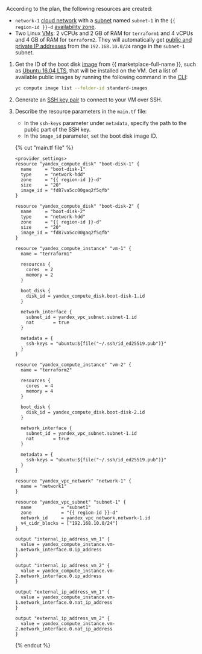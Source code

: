 According to the plan, the following resources are created:
* `network-1` [cloud network](../../vpc/concepts/network.md#network) with a [subnet](../../vpc/concepts/network.md#subnet) named `subnet-1` in the `{{ region-id }}-d` [availability zone](../../overview/concepts/geo-scope.md).
* Two Linux [VMs](../../compute/concepts/vm.md): 2 vCPUs and 2 GB of RAM for `terraform1` and 4 vCPUs and 4 GB of RAM for `terraform2`. They will automatically get [public and private IP addresses](../../vpc/concepts/address.md#internal-addresses) from the `192.168.10.0/24` range in the `subnet-1` subnet.
1. Get the ID of the boot disk [image](../../compute/concepts/image.md) from {{ marketplace-full-name }}, such as [Ubuntu 16.04 LTS](/marketplace/products/yc/ubuntu-16-04-lts), that will be installed on the VM. Get a list of available public images by running the following command in the [CLI](../../cli/):

   ```bash
   yc compute image list --folder-id standard-images
   ```

1. Generate an [SSH key pair](../../compute/operations/vm-connect/ssh.md#creating-ssh-keys) to connect to your VM over SSH.
1. Describe the resource parameters in the `main.tf` file:
   * In the `ssh-keys` parameter under `metadata`, specify the path to the public part of the SSH key.
   * In the `image_id` parameter, set the boot disk image ID.

   {% cut "main.tf file" %}

   ```hcl
   <provider_settings>
   resource "yandex_compute_disk" "boot-disk-1" {
     name     = "boot-disk-1"
     type     = "network-hdd"
     zone     = "{{ region-id }}-d"
     size     = "20"
     image_id = "fd87va5cc00gaq2f5qfb"
   }

   resource "yandex_compute_disk" "boot-disk-2" {
     name     = "boot-disk-2"
     type     = "network-hdd"
     zone     = "{{ region-id }}-d"
     size     = "20"
     image_id = "fd87va5cc00gaq2f5qfb"
   }

   resource "yandex_compute_instance" "vm-1" {
     name = "terraform1"

     resources {
       cores  = 2
       memory = 2
     }

     boot_disk {
       disk_id = yandex_compute_disk.boot-disk-1.id
     }

     network_interface {
       subnet_id = yandex_vpc_subnet.subnet-1.id
       nat       = true
     }

     metadata = {
       ssh-keys = "ubuntu:${file("~/.ssh/id_ed25519.pub")}"
     }
   }

   resource "yandex_compute_instance" "vm-2" {
     name = "terraform2"

     resources {
       cores  = 4
       memory = 4
     }

     boot_disk {
       disk_id = yandex_compute_disk.boot-disk-2.id
     }

     network_interface {
       subnet_id = yandex_vpc_subnet.subnet-1.id
       nat       = true
     }

     metadata = {
       ssh-keys = "ubuntu:${file("~/.ssh/id_ed25519.pub")}"
     }
   }

   resource "yandex_vpc_network" "network-1" {
     name = "network1"
   }

   resource "yandex_vpc_subnet" "subnet-1" {
     name           = "subnet1"
     zone           = "{{ region-id }}-d"
     network_id     = yandex_vpc_network.network-1.id
     v4_cidr_blocks = ["192.168.10.0/24"]
   }

   output "internal_ip_address_vm_1" {
     value = yandex_compute_instance.vm-1.network_interface.0.ip_address
   }

   output "internal_ip_address_vm_2" {
     value = yandex_compute_instance.vm-2.network_interface.0.ip_address
   }

   output "external_ip_address_vm_1" {
     value = yandex_compute_instance.vm-1.network_interface.0.nat_ip_address
   }

   output "external_ip_address_vm_2" {
     value = yandex_compute_instance.vm-2.network_interface.0.nat_ip_address
   }
   ```

   {% endcut %}